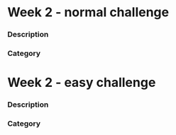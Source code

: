 # Week 2 - normal challenge

### Description

### Category


# Week 2 - easy challenge

### Description

### Category

